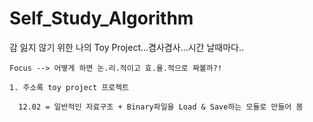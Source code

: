 # Self_Study_Algorithm
감 잃지 않기 위한 나의 Toy Project...겸사겸사...시간 날때마다..
```
Focus --> 어떻게 하면 논.리.적이고 효.율.적으로 짜볼까?!
```

```
1. 주소록 toy project 프로젝트

  12.02 = 일반적인 자료구조 + Binary파일을 Load & Save하는 모듈로 만들어 봄
```
